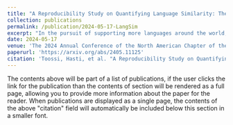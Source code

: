 ```yaml
---
title: "A Reproducibility Study on Quantifying Language Similarity: The Impact of Missing Values in the URIEL Knowledge Base"
collection: publications
permalink: /publication/2024-05-17-LangSim
excerpt: "In the pursuit of supporting more languages around the world, tools that characterize properties of languages play a key role in expanding the existing multilingual NLP research. In this study, we focus on a widely used typological knowledge base, URIEL, which aggregates linguistic information into numeric vectors. Specifically, we delve into the soundness and reproducibility of the approach taken by URIEL in quantifying language similarity. Our analysis reveals URIEL's ambiguity in calculating language distances and in handling missing values. Moreover, we find that URIEL does not provide any information about typological features for 31\% of the languages it represents, undermining the reliabilility of the database, particularly on low-resource languages. Our literature review suggests URIEL and lang2vec are used in papers on diverse NLP tasks, which motivates us to rigorously verify the database as the effectiveness of these works depends on the reliability of the information the tool provides."
date: 2024-05-17
venue: 'The 2024 Annual Conference of the North American Chapter of the Association for Computational Linguistics (NAACL 2024) SRW'
paperurl: 'https://arxiv.org/abs/2405.11125'
citation: 'Toossi, Hasti, et al. "A Reproducibility Study on Quantifying Language Similarity: The Impact of Missing Values in the URIEL Knowledge Base." arXiv preprint arXiv:2405.11125 (2024).'
---
```


The contents above will be part of a list of publications, if the user clicks the link for the publication than the contents of section will be rendered as a full page, allowing you to provide more information about the paper for the reader. When publications are displayed as a single page, the contents of the above "citation" field will automatically be included below this section in a smaller font.
